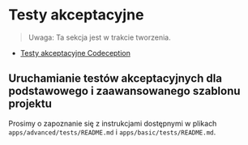 Testy akceptacyjne
==================

> Uwaga: Ta sekcja jest w trakcie tworzenia.

- [Testy akceptacyjne Codeception](http://codeception.com/docs/03-AcceptanceTests)

Uruchamianie testów akceptacyjnych dla podstawowego i zaawansowanego szablonu projektu
--------------------------------------------------------------------------------------

Prosimy o zapoznanie się z instrukcjami dostępnymi w plikach `apps/advanced/tests/README.md` i `apps/basic/tests/README.md`.

